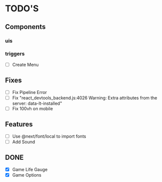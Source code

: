 # TODO'S

## Components

### uis

### triggers

- [ ] Create Menu

## Fixes

- [ ] Fix Pipeline Error
- [ ] Fix "react_devtools_backend.js:4026 Warning: Extra attributes from the server: data-lt-installed"
- [ ] Fix 100vh on mobile

## Features

- [ ] Use @next/font/local to import fonts
- [ ] Add Sound

## DONE

- [x] Game Life Gauge
- [x] Game Options
